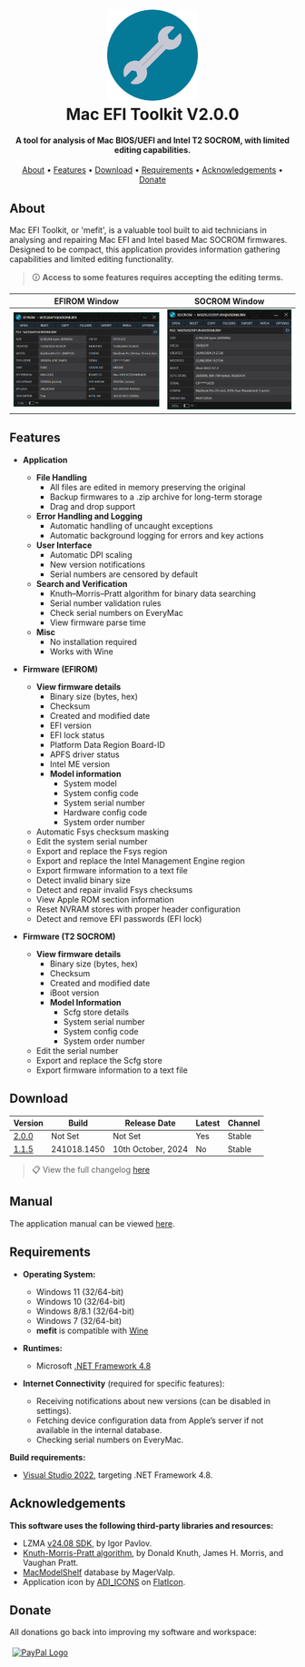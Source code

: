 <h1 align="center">
<img width="160" src="stream/images/application/icon256.png" alt="SMCFT Logo">
<br>
Mac EFI Toolkit V2.0.0
</h1>

<h4 align="center">A tool for analysis of Mac BIOS/UEFI and Intel T2 SOCROM, with limited editing capabilities.</h4>
<p align="center">
  <a href="#about">About</a> •
  <a href="#features">Features</a> •
  <a href="#download">Download</a> •
  <a href="#requirements">Requirements</a> •
  <a href="#acknowledgements">Acknowledgements</a> •
  <a href="#donate">Donate</a>
</p>

## About

Mac EFI Toolkit, or 'mefit', is a valuable tool built to aid technicians in analysing and repairing Mac EFI and Intel based Mac SOCROM firmwares. Designed to be compact, this application provides information gathering capabilities and limited editing functionality.

>🛈 **Access to some features requires accepting the editing terms.**

| EFIROM Window                                    | SOCROM Window |
| ------------------------------------------------ |-----------------------
| ![window](stream/images/application/efi.png)     | ![window](stream/images/application/socrom.png) |

## Features

- **Application**
  - **File Handling**
    - All files are edited in memory preserving the original
    - Backup firmwares to a .zip archive for long-term storage
    - Drag and drop support
  - **Error Handling and Logging**
    - Automatic handling of uncaught exceptions
    - Automatic background logging for errors and key actions
  - **User Interface**
    - Automatic DPI scaling
    - New version notifications
    - Serial numbers are censored by default
  - **Search and Verification**
    - Knuth–Morris–Pratt algorithm for binary data searching
    - Serial number validation rules
    - Check serial numbers on EveryMac
    - View firmware parse time
  - **Misc**
    - No installation required
    - Works with Wine

- **Firmware (EFIROM)**
  - **View firmware details**
    - Binary size (bytes, hex)
    - Checksum
    - Created and modified date
    - EFI version
    - EFI lock status
    - Platform Data Region Board-ID
    - APFS driver status
    - Intel ME version
    - **Model information**
      - System model
      - System config code
      - System serial number
      - Hardware config code
      - System order number
  - Automatic Fsys checksum masking
  - Edit the system serial number
  - Export and replace the Fsys region
  - Export and replace the Intel Management Engine region
  - Export firmware information to a text file
  - Detect invalid binary size
  - Detect and repair invalid Fsys checksums
  - View Apple ROM section information
  - Reset NVRAM stores with proper header configuration
  - Detect and remove EFI passwords (EFI lock)

- **Firmware (T2 SOCROM)**
  - **View firmware details**
    - Binary size (bytes, hex)
    - Checksum
    - Created and modified date
    - iBoot version
    - **Model Information**
      - Scfg store details
      - System serial number
      - System config code
      - System order number
  - Edit the serial number
  - Export and replace the Scfg store
  - Export firmware information to a text file

## Download

| Version| Build | Release Date| Latest | Channel |
|--------|-------|-------------|--------|---------|
|[2.0.0](https://github.com/MuertoGB/MacEfiToolkit/releases/latest)| Not Set | Not Set | Yes | Stable |
|[1.1.5](https://github.com/MuertoGB/MacEfiToolkit/releases/tag/115)| 241018.1450 | 10th October, 2024 | No | Stable |

> 📋 View the full changelog [here](CHANGELOG.md)

## Manual

The application manual can be viewed [here](MANUAL.md).

## Requirements

- **Operating System:**
  - Windows 11 (32/64-bit)
  - Windows 10 (32/64-bit)
  - Windows 8/8.1 (32/64-bit)
  - Windows 7 (32/64-bit)
  - **mefit** is compatible with [Wine](https://www.winehq.org/)

- **Runtimes:**
  - Microsoft [.NET Framework 4.8](https://dotnet.microsoft.com/en-us/download/dotnet-framework/net48)

- **Internet Connectivity** (required for specific features):
  - Receiving notifications about new versions (can be disabled in settings).
  - Fetching device configuration data from Apple’s server if not available in the internal database.
  - Checking serial numbers on EveryMac.

**Build requirements:**
- [Visual Studio 2022](https://visualstudio.microsoft.com/vs/), targeting .NET Framework 4.8.

## Acknowledgements

**This software uses the following third-party libraries and resources:**

- LZMA [v24.08 SDK](https://www.7-zip.org/sdk.html), by Igor Pavlov.
- [Knuth-Morris-Pratt algorithm](https://en.wikipedia.org/wiki/Knuth%E2%80%93Morris%E2%80%93Pratt_algorithm), by Donald Knuth, James H. Morris, and Vaughan Pratt.
- [MacModelShelf](https://github.com/MagerValp/MacModelShelf) database by MagerValp.
- Application icon by [ADI_ICONS](https://www.flaticon.com/authors/adi-icons) on [FlatIcon](https://www.flaticon.com/free-icon/wrench_17505678?related_id=17505678).


## Donate

All donations go back into improving my software and workspace:

<a href="https://www.paypal.com/donate/?hosted_button_id=Z88F3UEZB47SQ"><img width="160" src="https://www.paypalobjects.com/webstatic/mktg/Logo/pp-logo-200px.png" alt="PayPal Logo" vspace="5" hspace="5"></a>